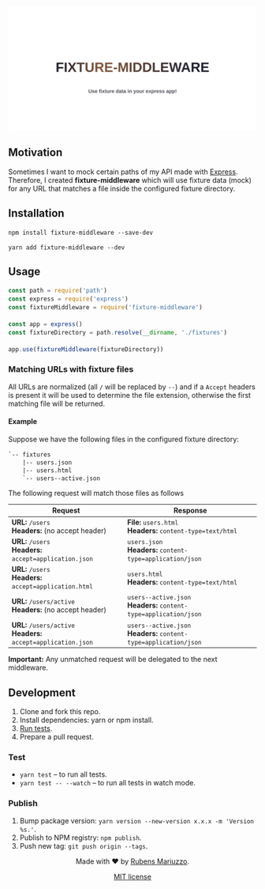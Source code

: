 ![fixture-middleware — Use fixture data in your express app!](banner.svg)

## Motivation

Sometimes I want to mock certain paths of my API made with [Express](http://expressjs.com/). Therefore, I created **fixture-middleware** which will use fixture data (mock) for any URL that matches a file inside the configured fixture directory.

## Installation

```shell
npm install fixture-middleware --save-dev
```

```shell
yarn add fixture-middleware --dev
```

## Usage

```js
const path = require('path')
const express = require('express')
const fixtureMiddleware = require('fixture-middleware')

const app = express()
const fixtureDirectory = path.resolve(__dirname, './fixtures')

app.use(fixtureMiddleware(fixtureDirectory))
```

### Matching URLs with fixture files

All URLs are normalized (all `/` will be replaced by `--`) and if a `Accept` headers is present it will be used to determine the file extension, otherwise the first matching file will be returned.

#### Example

Suppose we have the following files in the configured fixture directory:

```
`-- fixtures
    |-- users.json
    |-- users.html
    `-- users--active.json
```

The following request will match those files as follows

 | Request | Response
 | ---     | ---
 | **URL:** `/users` <br> **Headers:** (no accept header)               | **File:** `users.html` <br> **Headers:** `content-type=text/html`
 | **URL:** `/users` <br> **Headers:** `accept=application.json`        | `users.json`           <br> **Headers:** `content-type=application/json`
 | **URL:** `/users` <br> **Headers:** `accept=application.html`        | `users.html`           <br> **Headers:** `content-type=text/html`
 | **URL:** `/users/active` <br> **Headers:** (no accept header)        | `users--active.json`   <br> **Headers:** `content-type=application/json`
 | **URL:** `/users/active` <br> **Headers:** `accept=application.json` | `users--active.json`   <br> **Headers:** `content-type=application/json`

**Important:** Any unmatched request will be delegated to the next middleware.

## Development

  1. Clone and fork this repo.
  2. Install dependencies: yarn or npm install.
  3. [Run tests](#test).
  4. Prepare a pull request.

### Test

  - `yarn test` – to run all tests.
  - `yarn test -- --watch` – to run all tests in watch mode.

### Publish

  1. Bump package version: `yarn version --new-version x.x.x -m 'Version %s.'`.
  2. Publish to NPM registry: `npm publish`.
  3. Push new tag: `git push origin --tags`.

<div align=center>

Made with :heart: by [Rubens Mariuzzo](https://github.com/rmariuzzo).

[MIT license](LICENSE)

</div>
